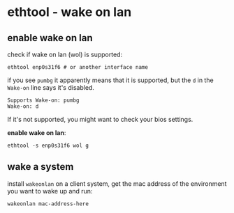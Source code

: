 # ethtool - wake on lan

## enable wake on lan

check if wake on lan (wol) is supported:

```shell
ethtool enp0s31f6 # or another interface name
```

if you see `pumbg` it apparently means that it is supported, but the `d` in the `Wake-on` line says it's disabled.

```shell
Supports Wake-on: pumbg
Wake-on: d
```

If it's not supported, you might want to check your bios settings.

**enable wake on lan**:

```shell
ethtool -s enp0s31f6 wol g
```

## wake a system

install `wakeonlan` on a client system, get the mac address of the environment you want to wake up and run:

```shell
wakeonlan mac-address-here
```
